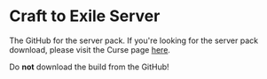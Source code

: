 # Craft to Exile Server
The GitHub for the server pack. If you're looking for the server pack download, please visit the Curse page [here](https://www.curseforge.com/minecraft/modpacks/crafttoexile).

Do **not** download the build from the GitHub!
